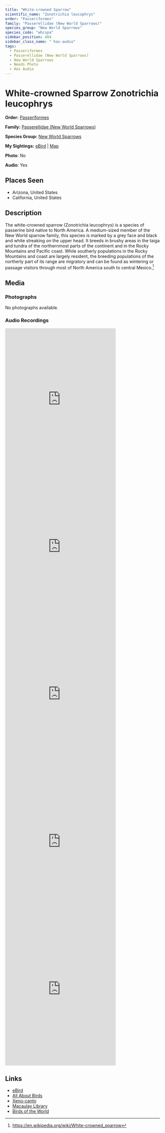 ```yaml
---
title: "White-crowned Sparrow"
scientific_name: "Zonotrichia leucophrys"
order: "Passeriformes"
family: "Passerellidae (New World Sparrows)"
species_group: "New World Sparrows"
species_code: "whcspa"
sidebar_position: 404
sidebar_class_name: " has-audio"
tags: 
  - Passeriformes
  - Passerellidae (New World Sparrows)
  - New World Sparrows
  - Needs Photo
  - Has Audio
---
```


# White-crowned Sparrow <span className='sci_name'>Zonotrichia leucophrys</span>

**Order:** [Passeriformes](/tags/passeriformes)

**Family:** [Passerellidae (New World Sparrows)](/tags/passerellidae-new-world-sparrows)

**Species Group:** [New World Sparrows](/tags/new-world-sparrows)

**My Sightings:** [eBird](https://ebird.org/lifelist?r=world&time=life&spp=whcspa) | [Map](/map?species_code=whcspa)

**Photo**: No 

**Audio**: Yes

## Places Seen

* Arizona, United States
* California, United States

## Description
The white-crowned sparrow (Zonotrichia leucophrys) is a species of passerine bird native to North America. A medium-sized member of the New World sparrow family, this species is marked by a grey face and black and white streaking on the upper head. It breeds in brushy areas in the taiga and tundra of the northernmost parts of the continent and in the Rocky Mountains and Pacific coast. While southerly populations in the Rocky Mountains and coast are largely resident, the breeding populations of the northerly part of its range are migratory and can be found as wintering or passage visitors through most of North America south to central Mexico.[^1]

[^1]: https://en.wikipedia.org/wiki/White-crowned_sparrow

## Media
### Photographs
No photographs available.

### Audio Recordings
<iframe src="https://macaulaylibrary.org/asset/626557628/embed" width="360" height="480" frameborder="0" allowfullscreen></iframe>
<iframe src="https://macaulaylibrary.org/asset/626485751/embed" width="360" height="480" frameborder="0" allowfullscreen></iframe>
<iframe src="https://macaulaylibrary.org/asset/626843323/embed" width="360" height="480" frameborder="0" allowfullscreen></iframe>
<iframe src="https://macaulaylibrary.org/asset/626843369/embed" width="360" height="480" frameborder="0" allowfullscreen></iframe>
<iframe src="https://macaulaylibrary.org/asset/626843425/embed" width="360" height="480" frameborder="0" allowfullscreen></iframe>

## Links
* [eBird](https://ebird.org/species/whcspa) 
* [All About Birds](https://www.allaboutbirds.org/guide/whcspa) 
* [Xeno-canto](https://www.xeno-canto.org/species/zonotrichia-leucophrys) 
* [Macaulay Library](https://search.macaulaylibrary.org/catalog?taxonCode=whcspa&sort=rating_rank_desc)
* [Birds of the World](https://birdsoftheworld.org/bow/species/whcspa)
